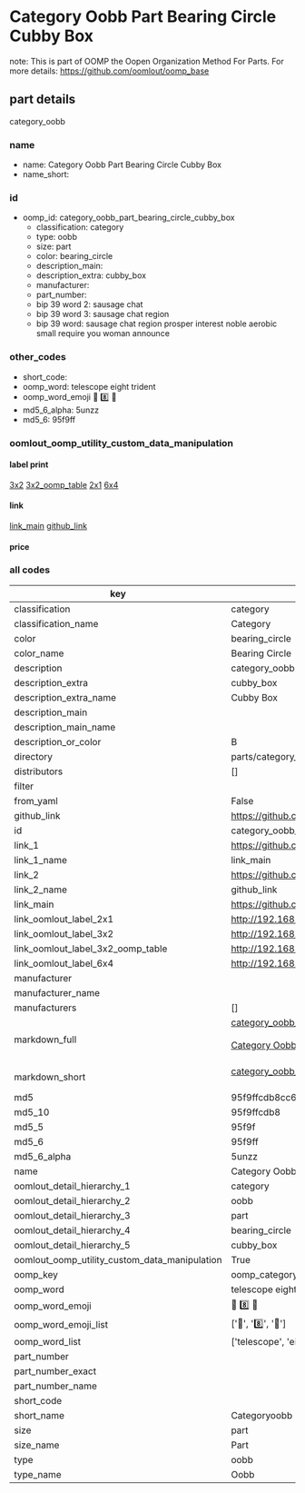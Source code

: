 # Category Oobb Part Bearing Circle Cubby Box  

note: This is part of OOMP the Oopen Organization Method For Parts. For more details: https://github.com/oomlout/oomp_base

##  part details



category_oobb

### name
* name: Category Oobb Part Bearing Circle Cubby Box
* name_short: 
### id
* oomp_id: category_oobb_part_bearing_circle_cubby_box
  * classification: category
  * type: oobb
  * size: part
  * color: bearing_circle
  * description_main: 
  * description_extra: cubby_box
  * manufacturer: 
  * part_number: 
  * bip 39 word 2: sausage chat
  * bip 39 word 3: sausage chat region
  * bip 39 word: sausage chat region prosper interest noble aerobic small require you woman announce

### other_codes
* short_code: 
* oomp_word: telescope eight trident
* oomp_word_emoji :telescope: :eight: :trident:
* md5_6_alpha: 5unzz
* md5_6: 95f9ff






### oomlout_oomp_utility_custom_data_manipulation
#### label print
[3x2](http://192.168.1.245:1112/?label=oomp%205unzz)
[3x2_oomp_table](http://192.168.1.107:1112/?label=oomp%205unzz)
[2x1](http://192.168.1.242:1112/?label=oomp%205unzz)
[6x4](http://192.168.1.55:1112/?label=oomp%205unzz)    

#### link

[link_main](https://github.com/oomlout/oomlout_oomp_current_version_messy/tree/main/parts/category_oobb_part_bearing_circle_cubby_box) [github_link](https://github.com/oomlout/oomlout_oomp_part_src/tree/main/parts/category_oobb_part_bearing_circle_cubby_box)                             

#### price







### all codes 
| key | value |  
| --- | --- |  
| classification | category |  
| classification_name | Category |  
| color | bearing_circle |  
| color_name | Bearing Circle |  
| description | category_oobb |  
| description_extra | cubby_box |  
| description_extra_name | Cubby Box |  
| description_main |  |  
| description_main_name |  |  
| description_or_color | B  |  
| directory | parts/category_oobb_part_bearing_circle_cubby_box |  
| distributors | [] |  
| filter |  |  
| from_yaml | False |  
| github_link | https://github.com/oomlout/oomlout_oomp_part_src/tree/main/parts/category_oobb_part_bearing_circle_cubby_box |  
| id | category_oobb_part_bearing_circle_cubby_box |  
| link_1 | https://github.com/oomlout/oomlout_oomp_current_version_messy/tree/main/parts/category_oobb_part_bearing_circle_cubby_box |  
| link_1_name | link_main |  
| link_2 | https://github.com/oomlout/oomlout_oomp_part_src/tree/main/parts/category_oobb_part_bearing_circle_cubby_box |  
| link_2_name | github_link |  
| link_main | https://github.com/oomlout/oomlout_oomp_current_version_messy/tree/main/parts/category_oobb_part_bearing_circle_cubby_box |  
| link_oomlout_label_2x1 | http://192.168.1.242:1112/?label=oomp%205unzz |  
| link_oomlout_label_3x2 | http://192.168.1.245:1112/?label=oomp%205unzz |  
| link_oomlout_label_3x2_oomp_table | http://192.168.1.107:1112/?label=oomp%205unzz |  
| link_oomlout_label_6x4 | http://192.168.1.55:1112/?label=oomp%205unzz |  
| manufacturer |  |  
| manufacturer_name |  |  
| manufacturers | [] |  
| markdown_full | [category_oobb_part_bearing_circle_cubby_box](https://github.com/oomlout/oomlout_oomp_current_version_messy/tree/main/parts/category_oobb_part_bearing_circle_cubby_box)<br>[](https://github.com/oomlout/oomlout_oomp_current_version_messy/tree/main/parts/category_oobb_part_bearing_circle_cubby_box)<br>[Category Oobb Part Bearing Circle Cubby Box](https://github.com/oomlout/oomlout_oomp_current_version_messy/tree/main/parts/category_oobb_part_bearing_circle_cubby_box)<br><br> |  
| markdown_short | [category_oobb_part_bearing_circle_cubby_box](https://github.com/oomlout/oomlout_oomp_current_version_messy/tree/main/parts/category_oobb_part_bearing_circle_cubby_box)<br><br> |  
| md5 | 95f9ffcdb8cc608656badac96909b5fd |  
| md5_10 | 95f9ffcdb8 |  
| md5_5 | 95f9f |  
| md5_6 | 95f9ff |  
| md5_6_alpha | 5unzz |  
| name | Category Oobb Part Bearing Circle Cubby Box |  
| oomlout_detail_hierarchy_1 | category |  
| oomlout_detail_hierarchy_2 | oobb |  
| oomlout_detail_hierarchy_3 | part |  
| oomlout_detail_hierarchy_4 | bearing_circle |  
| oomlout_detail_hierarchy_5 | cubby_box |  
| oomlout_oomp_utility_custom_data_manipulation | True |  
| oomp_key | oomp_category_oobb_part_bearing_circle_cubby_box |  
| oomp_word | telescope eight trident |  
| oomp_word_emoji | :telescope: :eight: :trident: |  
| oomp_word_emoji_list | [':telescope:', ':eight:', ':trident:'] |  
| oomp_word_list | ['telescope', 'eight', 'trident'] |  
| part_number |  |  
| part_number_exact |  |  
| part_number_name |  |  
| short_code |  |  
| short_name | Categoryoobb |  
| size | part |  
| size_name | Part |  
| type | oobb |  
| type_name | Oobb |  
